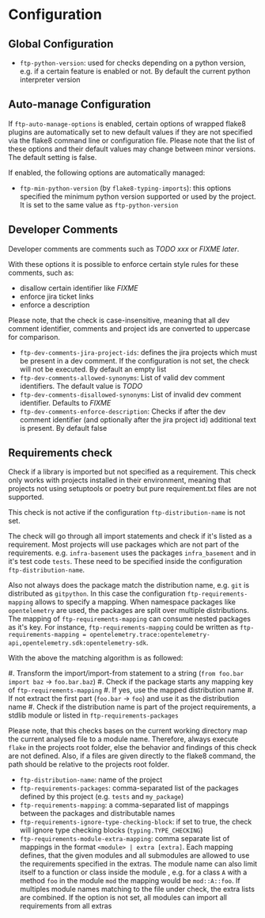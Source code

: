 # Configuration

## Global Configuration

* `ftp-python-version`: used for checks depending on a python version, e.g. if a certain feature
  is enabled or not. By default the current python interpreter version

## Auto-manage Configuration

If `ftp-auto-manage-options` is enabled, certain options of wrapped flake8 plugins are automatically
set to new default values if they are not specified via the flake8 command line or configuration file.
Please note that the list of these options and their default values may change between minor versions.
The default setting is false.

If enabled, the following options are automatically managed:

* `ftp-min-python-version` (by `flake8-typing-imports`): this options specified the minimum python
  version supported or used by the project. It is set to the same value as `ftp-python-version`

## Developer Comments
Developer comments are comments such as *TODO xxx* or *FIXME later*.

With these options it is possible to enforce certain style rules for these comments, such as:
* disallow certain identifier like *FIXME*
* enforce jira ticket links
* enforce a description

Please note, that the check is case-insensitive, meaning that all dev comment identifier, comments and
project ids are converted to uppercase for comparison.

* `ftp-dev-comments-jira-project-ids`: defines the jira projects which must be present in a dev comment.
  If the configuration is not set, the check will not be executed. By default an empty list
* `ftp-dev-comments-allowed-synonyms`: List of valid dev comment identifiers. The default value is *TODO*
* `ftp-dev-comments-disallowed-synonyms`: List of invalid dev comment identifier. Defaults to *FIXME*
* `ftp-dev-comments-enforce-description`: Checks if after the dev comment identifier (and optionally after
  the jira project id) additional text is present. By default false


## Requirements check
Check if a library is imported but not specified as a requirement.
This check only works with projects installed in their environment, meaning that projects not using
setuptools or poetry but pure requirement.txt files are not supported.

This check is not active if the configuration `ftp-distribution-name` is not set.

The check will go through all import statements and check if it's listed as a requirement.
Most projects will use packages which are not part of the requirements. e.g. `infra-basement` uses
the packages `infra_basement` and in it's test code `tests`.
These need to be specified inside the configuration `ftp-distribution-name`.

Also not always does the package match the distribution name, e.g. `git` is distributed as
`gitpython`.
In this case the configuration `ftp-requirements-mapping` allows to specify a mapping.
When namespace packages like `opentelemetry` are used, the packages are split over multiple
distributions.
The mapping of `ftp-requirements-mapping` can consume nested packages as it's key.
For instance, `ftp-requirements-mapping` could be written as
`ftp-requirements-mapping = opentelemetry.trace:opentelemetry-api,opentelemetry.sdk:opentelemetry-sdk`.

With the above the matching algorithm is as followed:

#. Transform the import/import-from statement to a string (`from foo.bar import baz` -> `foo.bar.baz`)
#. Check if the package starts any mapping key of `ftp-requirements-mapping`
#. If yes, use the mapped distribution name
#. If not extract the first part (`foo.bar` -> `foo`) and use it as the distribution name
#. Check if the distribution name is part of the project requirements, a stdlib module or listed
   in `ftp-requirements-packages`

Please note, that this checks bases on the current working directory map the current analysed file
to a module name.
Therefore, always execute `flake` in the projects root folder, else the behavior and findings
of this check are not defined.
Also, if a files are given directly to the flake8 command, the path should be relative to the
projects root folder.

* `ftp-distribution-name`: name of the project
* `ftp-requirements-packages`: comma-separated list of the packages defined by this project
  (e.g. `tests` and `my_package`)
* `ftp-requirements-mapping`: a comma-separated list of mappings between the packages and distributable names
* `ftp-requirements-ignore-type-checking-block`: if set to true, the check will ignore type checking
  blocks (`typing.TYPE_CHECKING`)
* `ftp-requirements-module-extra-mapping`: comma separate list of mappings in the format
  `<module> | extra [extra]`. Each mapping defines, that the given modules and all submodules
  are allowed to use the requirements specified in the extras.
  The module name can also limit itself to a function or class inside the module ,
  e.g. for a class `A` with a method `foo` in the module `mod` the mapping would be `mod::A::foo`.
  If multiples module names matching to the file under check, the extra lists are combined.
  If the option is not set, all modules can import all requirements from all extras